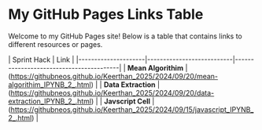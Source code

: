# My GitHub Pages Links Table

Welcome to my GitHub Pages site! Below is a table that contains links to different resources or pages.

| Sprint Hack   |           Link                                    |
|---------------------|---------------------------|-----------------------------------------|
| **Mean Algorithim**     |  (https://githubneos.github.io/Keerthan_2025/2024/09/20/mean-algorithim_IPYNB_2_.html) |
| **Data Extraction**    | (https://githubneos.github.io/Keerthan_2025/2024/09/20/data-extraction_IPYNB_2_.html) |
| **Javscript Cell**             | (https://githubneos.github.io/Keerthan_2025/2024/09/15/javascript_IPYNB_2_.html) |
